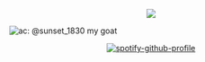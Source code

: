<div align="center">

  <a href="">![](https://komarev.com/ghpvc/?username=freakynich&color=B92A4F)</a>

</div>


![ac: @sunset_1830 my goat](https://github.com/user-attachments/assets/a1b74465-d112-4f9a-947b-cf4c353fe1f9)



<div align="center">
  
  [![spotify-github-profile](https://spotify-github-profile.kittinanx.com/api/view?uid=y091vl2c40oyrovu7v4r6j298&cover_image=true&theme=novatorem&show_offline=false&background_color=121212&interchange=true&bar_color=e93faa&bar_color_cover=false)](https://spotify-github-profile.kittinanx.com/api/view?uid=y091vl2c40oyrovu7v4r6j298&redirect=true)
  
  </div>
